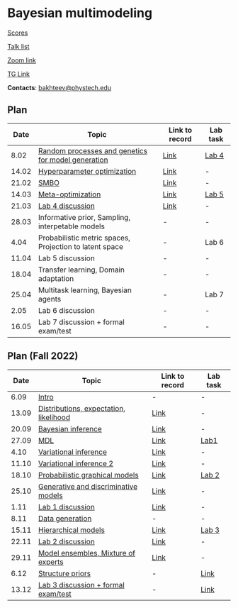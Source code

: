 # Bayesian multimodeling

[Scores](eval.md)

[Talk list](talks.md)

[Zoom link](https://m1p.org/go_zoom2)

[TG Link](https://t.me/+DLmfDBvgk9NiNTFi)

**Contacts**: bakhteev@phystech.edu
## Plan 
|Date|Topic|Link to record|Lab task|
| --- | --- | --- | --- |
| 8.02 | [Random processes and genetics for model generation](slides/slides_12_evolution.pdf) | [Link](https://www.youtube.com/watch?v=VjKWeiGq0NM) | [Lab 4](lab4) |
| 14.02 | [Hyperparameter optimization](slides/slides_13_hyper.pdf) | [Link](https://www.youtube.com/watch?v=xHjfkgOdbco) | - |
| 21.02 | [SMBO](slides/slides_14_smbo.pdf) | [Link](https://www.youtube.com/watch?v=njplxS_iRz8) | - |
| 14.03 | [Meta-optimization](slides/slides_15_meta.pdf) | [Link](https://www.youtube.com/watch?v=ZCaxQaIsBzw) | [Lab 5](lab5) |
| 21.03 | [Lab 4 discussion](lab4) | [Link](https://www.youtube.com/watch?v=WlGqXnydAH0) | - |
| 28.03 |   Informative prior, Sampling, interpetable models| - | - |
| 4.04 |Probabilistic metric spaces, Projection to latent space  | - | Lab 6 |
| 11.04 | Lab 5 discussion | - | - |
| 18.04 | Transfer learning, Domain adaptation | - | - |
| 25.04 | Multitask learning, Bayesian agents   | - | Lab 7 |
| 2.05 | Lab 6 discussion | - | - |
| 16.05 | Lab 7 discussion + formal exam/test | - | - |

## Plan (Fall 2022)
|Date|Topic|Link to record|Lab task|
| --- | --- | --- | --- |
| 6.09 |  [Intro](slides/slides_0_intro.pdf) | - | - |
| 13.09 |  [Distributions, expectation, likelihood](slides/slides_1_distributions.pdf) | [Link](https://www.youtube.com/watch?v=NzjzoJvSRLw) | - |
| 20.09 |  [Bayesian inference](slides/slides_2_inference.pdf) | [Link](https://www.youtube.com/watch?v=CtpEwFfb9QI) | - |
| 27.09 |  [MDL](slides/slides_3_mdl.pdf) | [Link](https://www.youtube.com/watch?v=nJLGfBJvZzg) | [Lab1](lab1) |
| 4.10 | [Variational inference](slides/slides_4_var1.pdf) | [Link](https://www.youtube.com/watch?v=m0HM6y4zMac) | - |
| 11.10 |  [Variational inference 2](slides/slides_5_var2.pdf) | [Link](https://www.youtube.com/watch?v=BMDV1KkktzA) | - |
| 18.10 | [Probabilistic graphical models](slides/slides_6_graph.pdf) | [Link](https://www.youtube.com/watch?v=cna0ovGvmC0) | [Lab 2](lab2) |
| 25.10 | [Generative and discriminative models](slides/slides_7_gendisc.pdf) | [Link](https://www.youtube.com/watch?v=C86NsPJu5Hw) | - |
| 1.11 |  [Lab 1 discussion](lab1)  | [Link](https://www.youtube.com/watch?v=kgnpV1epXwU) | - |
| 8.11 | [Data generation](slides/slides_8_generative.pdf)  | - | - |
| 15.11 |[Hierarchical models](slides/slides_9_hier.pdf)  | [Link](https://www.youtube.com/watch?v=JGOO4_QQTbM&t=1s) | [Lab 3](lab3) |
| 22.11 |  [Lab 2 discussion](lab2) | [Link](https://www.youtube.com/watch?v=KGWn02jcWu4&t=24s) | - |
| 29.11 | [Model ensembles, Mixture of experts](slides/slides10_ens.pdf)   | [Link](https://www.youtube.com/watch?v=u-6tOnU5ttg) | - |
| 6.12 |  [Structure priors](slides/slides_11_structure.pdf) | - | [Link](https://www.youtube.com/watch?v=JDs5PM-NnY0) |
| 13.12 | [Lab 3 discussion + formal exam/test](lab3) | - | [Link](https://www.youtube.com/watch?v=AhbwLe5TscI&list=PLk4h7dmY2eYGkLXj0K8BNKs-WuqWS46xL&index=13) |


